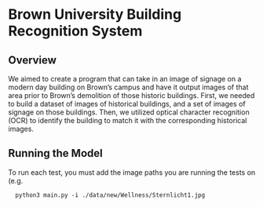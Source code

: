 # Brown University Building Recognition System

## Overview
We aimed to create a program that can take in an image of signage on a modern day building on Brown’s campus and have it output images of that area prior to Brown’s demolition of those historic buildings. First, we needed to build a dataset of images of historical buildings, and a set of images of signage on those buildings. Then, we utilized optical character recognition (OCR) to identify the building to match it with the corresponding historical images.

## Running the Model
To run each test, you must add the image paths you are running the tests on (e.g.
  ```
    python3 main.py -i ./data/new/Wellness/Sternlicht1.jpg
  ```
